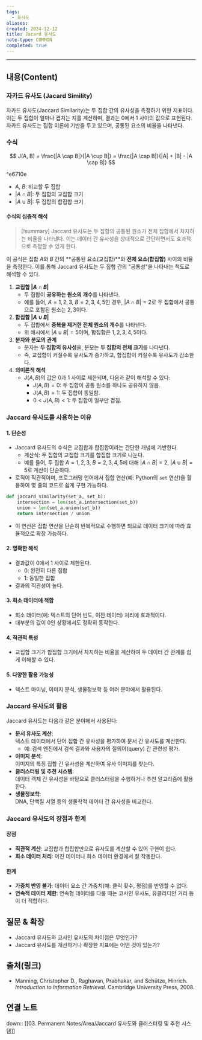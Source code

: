 ```yaml
---
tags:
  - 유사도
aliases: 
created: 2024-12-12
title: Jacard 유사도
note-type: COMMON
completed: true
---
```

---
## 내용(Content)

### 자카드 유사도 (Jacard Simility)

자카드 유사도(Jaccard Similarity)는 두 집합 간의 유사성을 측정하기 위한 지표이다. 이는 두 집합이 얼마나 겹치는 지를 계산하며, 결과는 0에서 1 사이의 값으로 표현된다. 자카드 유사도는 집합 이론에 기반을 두고 있으며, 공통된 요소의 비율을 나타낸다.

### 수식

$$
 J(A, B) = \frac{|A \cap B|}{|A \cup B|} = \frac{|A \cap B|}{|A| + |B| - |A \cap B|}
$$

^e6710e

- $A$, $B$: 비교할 두 집합
- $|A \cap B|$: 두 집합의 교집합 크기
- $|A \cup B|$: 두 집합의 합집합 크기

#### 수식의 심층적 해석

>[!summary]
>Jaccard 유사도는 두 집합의 공통된 원소가 전체 집합에서 차지하는 비율을 나타낸다. 이는 데이터 간 유사성을 상대적으로 간단하면서도 효과적으로 측정할 수 있게 한다.

이 공식은 집합 $A$와 $B$ 간의 **공통된 요소(교집합)**와 **전체 요소(합집합)** 사이의 비율을 측정한다. 이를 통해 Jaccard 유사도는 두 집합 간의 "공통성"을 나타내는 척도로 해석할 수 있다.

1. **교집합 $|A \cap B|$**
	- 두 집합이 **공유하는 원소의 개수**를 나타낸다.
	- 예를 들어, $A = {1, 2, 3}$, $B = {2, 3, 4, 5}$인 경우, $|A \cap B| = 2$로 두 집합에서 공통으로 포함된 원소는 ${2, 3}$이다.
2. **합집합 $|A \cup B|$**
	- 두 집합에서 **중복을 제거한 전체 원소의 개수**를 나타낸다.
	- 위 예시에서 $|A \cup B| = 5$이며, 합집합은 ${1, 2, 3, 4, 5}$이다.
3. **분자와 분모의 관계**
	- 분자는 **두 집합의 유사성**을, 분모는 **두 집합의 전체 크기**를 나타낸다.
	- 즉, 교집합이 커질수록 유사도가 증가하고, 합집합이 커질수록 유사도가 감소한다.
4. **의미론적 해석**
	- $J(A, B)$의 값은 0과 1 사이로 제한되며, 다음과 같이 해석할 수 있다:
		- $J(A, B) = 0$: 두 집합이 공통 원소를 하나도 공유하지 않음.
		- $J(A, B) = 1$: 두 집합이 동일함.
		- $0 < J(A, B) < 1$: 두 집합이 일부만 겹침.

### Jaccard 유사도를 사용하는 이유

#### 1. **단순성**

- Jaccard 유사도의 수식은 교집합과 합집합이라는 간단한 개념에 기반한다.
	- 계산식: 두 집합의 교집합 크기를 합집합 크기로 나눈다.
	- 예를 들어, 두 집합 $A = {1, 2, 3}$, $B = {2, 3, 4, 5}$에 대해 $|A \cap B| = 2$, $|A \cup B| = 5$로 계산이 단순하다.
- 로직이 직관적이며, 프로그래밍 언어에서 집합 연산(예: Python의 `set` 연산)을 활용하여 몇 줄의 코드로 쉽게 구현 가능하다.
```python
def jaccard_similarity(set_a, set_b):
	intersection = len(set_a.intersection(set_b))
	union = len(set_a.union(set_b))
	return intersection / union
````
- 이 연산은 집합 연산을 단순히 반복적으로 수행하면 되므로 데이터 크기에 따라 효율적으로 확장 가능하다.

#### 2. **명확한 해석**
- 결과값이 0에서 1 사이로 제한된다.
	- 0: 완전히 다른 집합
	- 1: 동일한 집합
- 결과의 직관성이 높다.

#### 3. **희소 데이터에 적합**
- 희소 데이터(예: 텍스트의 단어 빈도, 이진 데이터) 처리에 효과적이다.
- 대부분의 값이 0인 상황에서도 정확히 동작한다.

#### 4. **직관적 특성**
- 교집합 크기가 합집합 크기에서 차지하는 비율을 계산하여 두 데이터 간 관계를 쉽게 이해할 수 있다.

#### 5. **다양한 활용 가능성**
- 텍스트 마이닝, 이미지 분석, 생물정보학 등 여러 분야에서 활용된다.

### Jaccard 유사도의 활용

Jaccard 유사도는 다음과 같은 분야에서 사용된다:

- **문서 유사도 계산**:  
	텍스트 데이터에서 단어 집합 간 유사성을 평가하여 문서 간 유사도를 계산한다.
	- 예: 검색 엔진에서 검색 결과와 사용자의 질의어(query) 간 관련성 평가.
- **이미지 분석**:  
	이미지의 특징 집합 간 유사성을 계산하여 유사 이미지를 찾는다.
- **클러스터링 및 추천 시스템**:  
	데이터 객체 간 유사성을 바탕으로 클러스터링을 수행하거나 추천 알고리즘에 활용한다.
- **생물정보학**:  
	DNA, 단백질 서열 등의 생물학적 데이터 간 유사성을 비교한다.

### Jaccard 유사도의 장점과 한계

#### 장점

- **직관적 계산**: 교집합과 합집합만으로 유사도를 계산할 수 있어 구현이 쉽다.
- **희소 데이터 처리**: 이진 데이터나 희소 데이터 환경에서 잘 작동한다.

#### 한계

- **가중치 반영 불가**: 데이터 요소 간 가중치(예: 클릭 횟수, 평점)를 반영할 수 없다.
- **연속적 데이터 제한**: 연속형 데이터를 다룰 때는 코사인 유사도, 유클리디안 거리 등이 더 적합하다.


## 질문 & 확장

- Jaccard 유사도와 코사인 유사도의 차이점은 무엇인가?
- Jaccard 유사도를 개선하거나 확장한 지표에는 어떤 것이 있는가?

## 출처(링크)

- Manning, Christopher D., Raghavan, Prabhakar, and Schütze, Hinrich. _Introduction to Information Retrieval._ Cambridge University Press, 2008.

## 연결 노트

down:: [[03. Permanent Notes/Area/Jaccard 유사도와 클러스터링 및 추천 시스템]]



